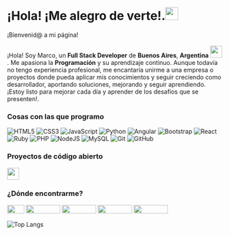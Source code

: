 <h1>¡Hola! ¡Me alegro de verte!.<img src="https://emojis.slackmojis.com/emojis/images/1531849430/4246/blob-sunglasses.gif?1531849430" width="30"/></h1>

<p>¡Bienvenid@ a mi página!</br> </br>¡Hola! Soy Marco, un <b>Full Stack Developer</b> de <b>Buenos Aires</b>, <b>Argentina</b> <img src="https://upload.wikimedia.org/wikipedia/commons/d/da/Flag_of_Argentina-Animated.gif" width="28"/>. Me apasiona la <b>Programación</b> y su aprendizaje continuo. Aunque todavía no tengo experiencia profesional, me encantaría unirme a una empresa o proyectos donde pueda aplicar mis conocimientos y seguir creciendo como desarrollador, aportando soluciones, mejorando y seguir aprendiendo. ¡Estoy listo para mejorar cada día y aprender de los desafíos que se presenten!.

<h3>Cosas con las que programo</h3>

 ![HTML5](https://img.shields.io/badge/html5-%23E34F26.svg?style=for-the-badge&logo=html5&logoColor=white) ![CSS3](https://img.shields.io/badge/css3-%231572B6.svg?style=for-the-badge&logo=css3&logoColor=white) ![JavaScript](https://img.shields.io/badge/javascript-%23323330.svg?style=for-the-badge&logo=javascript&logoColor=%23F7DF1E) ![Python](https://img.shields.io/badge/python-3670A0?style=for-the-badge&logo=python&logoColor=ffdd54) ![Angular](https://img.shields.io/badge/angular-%23DD0031.svg?style=for-the-badge&logo=angular&logoColor=white) ![Bootstrap](https://img.shields.io/badge/bootstrap-%238511FA.svg?style=for-the-badge&logo=bootstrap&logoColor=white) ![React](https://img.shields.io/badge/react-%2320232a.svg?style=for-the-badge&logo=react&logoColor=%2361DAFB) ![Ruby](https://img.shields.io/badge/ruby-%23CC342D.svg?style=for-the-badge&logo=ruby&logoColor=white) ![PHP](https://img.shields.io/badge/php-%23777BB4.svg?style=for-the-badge&logo=php&logoColor=white) ![NodeJS](https://img.shields.io/badge/node.js-6DA55F?style=for-the-badge&logo=node.js&logoColor=white) ![MySQL](https://img.shields.io/badge/mysql-4479A1.svg?style=for-the-badge&logo=mysql&logoColor=white) ![Git](https://img.shields.io/badge/git-%23F05033.svg?style=for-the-badge&logo=git&logoColor=white) ![GitHub](https://img.shields.io/badge/github-%23121011.svg?style=for-the-badge&logo=github&logoColor=white)

<h3>Proyectos de código abierto</h3>

 <img src="https://cdn.pixabay.com/animation/2023/11/09/03/05/03-05-45-320_512.gif" width="28"/> 

<h3>¿Dónde encontrarme?</h3>
 
 <a href="https://x.com/Marcoca00794656" target="_blank"><img src="https://img.shields.io/badge/X-black.svg?logo=X&logoColor=white" width="40" height="20"/></a>
 <a href="https://www.facebook.com/profile.php?id=100046039086403&locale=es_LA" target="_blank"><img src="https://img.shields.io/badge/Facebook-%231877F2.svg?logo=Facebook&logoColor=white" width="80" height="20"/></a>
 <a href="https://www.instagram.com/_.marco_.c/" target="_blank"><img src="https://img.shields.io/badge/Instagram-%23E4405F.svg?logo=Instagram&logoColor=white" width="80" height="20"/></a>
 <a href="https://www.linkedin.com/in/marco-cardozo-code/?trk=public_profile-settings_edit-profile-content" target="_blank"><img src="https://img.shields.io/badge/LinkedIn-%230077B5.svg?logo=linkedin&logoColor=white" width="80" height="20"/></a>
  <a href="marcocardozo.code@gmail.com"><img src="https://img.shields.io/badge/Gmail-D14836?style=for-the-badge&logo=gmail&logoColor=white" width="80" height="20"/></a>

![Top Langs](https://github-readme-stats.vercel.app/api/top-langs/?username=anuraghazra&hide_progress=true)
<!-- Proudly created with GPRM ( https://gprm.itsvg.in ) -->
